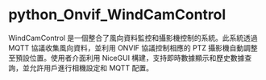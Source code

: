 # python_Onvif_WindCamControl
WindCamControl 是一個整合了風向資料監控和攝影機控制的系統。此系統透過 MQTT 協議收集風向資料，並利用 ONVIF 協議控制相應的 PTZ 攝影機自動調整至預設位置。使用者介面利用 NiceGUI 構建，支持即時數據顯示和歷史數據查詢，並允許用戶進行相機設定和 MQTT 配置。
